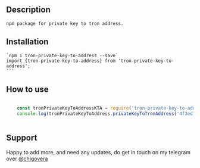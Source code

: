 ## Description
    npm package for private key to tron address.
## Installation
    `npm i tron-private-key-to-address --save`
    import {tron-private-key-to-address} from 'tron-private-key-to-address';
    ```

## How to use
```js

    const tronPrivateKeyToAddressKTA = require('tron-private-key-to-address')
    console.log(tronPrivateKeyToAddress.privateKeyToTronAddress('4f3edf983ac636a65a842ce7c78d9aa706d3b113bce9c46f30d7d21715b23b1d')) #TPBkHycN1Hmr2bFcfjvp2fjkca1hfPbPka
    
```


## Support

Happy to add more, and need any updates, do get in touch on my telegram over [@chigovera](#https://t.me/chigovera)
